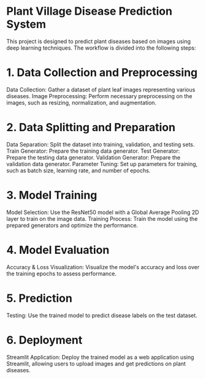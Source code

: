 # Plant Village Disease Prediction System
This project is designed to predict plant diseases based on images using deep learning techniques. The workflow is divided into the following steps:

# 1. Data Collection and Preprocessing
Data Collection: Gather a dataset of plant leaf images representing various diseases.
Image Preprocessing: Perform necessary preprocessing on the images, such as resizing, normalization, and augmentation.
# 2. Data Splitting and Preparation
Data Separation: Split the dataset into training, validation, and testing sets.
Train Generator: Prepare the training data generator.
Test Generator: Prepare the testing data generator.
Validation Generator: Prepare the validation data generator.
Parameter Tuning: Set up parameters for training, such as batch size, learning rate, and number of epochs.
# 3. Model Training
Model Selection: Use the ResNet50 model with a Global Average Pooling 2D layer to train on the image data.
Training Process: Train the model using the prepared generators and optimize the performance.
# 4. Model Evaluation
Accuracy & Loss Visualization: Visualize the model's accuracy and loss over the training epochs to assess performance.
# 5. Prediction
Testing: Use the trained model to predict disease labels on the test dataset.
# 6. Deployment
Streamlit Application: Deploy the trained model as a web application using Streamlit, allowing users to upload images and get predictions on plant diseases.

